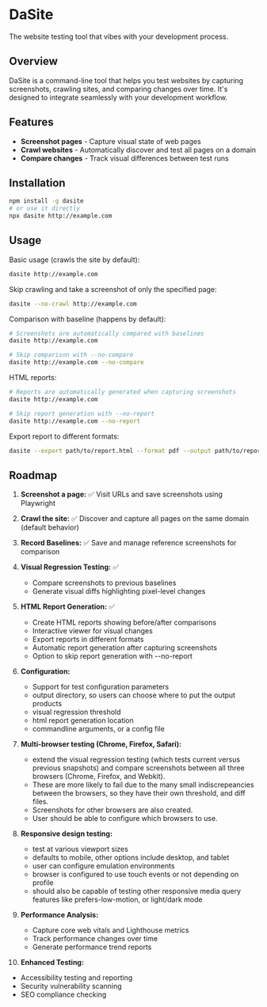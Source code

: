 # DaSite

The website testing tool that vibes with your development process.

## Overview

DaSite is a command-line tool that helps you test websites by capturing screenshots, crawling sites, and comparing changes over time. It's designed to integrate seamlessly with your development workflow.

## Features

-   **Screenshot pages** - Capture visual state of web pages
-   **Crawl websites** - Automatically discover and test all pages on a domain
-   **Compare changes** - Track visual differences between test runs

## Installation

```bash
npm install -g dasite
# or use it directly
npx dasite http://example.com
```

## Usage

Basic usage (crawls the site by default):

```bash
dasite http://example.com
```

Skip crawling and take a screenshot of only the specified page:

```bash
dasite --no-crawl http://example.com
```

Comparison with baseline (happens by default):

```bash
# Screenshots are automatically compared with baselines
dasite http://example.com

# Skip comparison with --no-compare
dasite http://example.com --no-compare
```

HTML reports:

```bash
# Reports are automatically generated when capturing screenshots
dasite http://example.com

# Skip report generation with --no-report
dasite http://example.com --no-report
```

Export report to different formats:

```bash
dasite --export path/to/report.html --format pdf --output path/to/report.pdf
```

## Roadmap

1. **Screenshot a page:** ✅ Visit URLs and save screenshots using Playwright
2. **Crawl the site:** ✅ Discover and capture all pages on the same domain (default behavior)
3. **Record Baselines:** ✅ Save and manage reference screenshots for comparison

4. **Visual Regression Testing:** ✅

    - Compare screenshots to previous baselines
    - Generate visual diffs highlighting pixel-level changes

5. **HTML Report Generation:** ✅

    - Create HTML reports showing before/after comparisons
    - Interactive viewer for visual changes
    - Export reports in different formats
    - Automatic report generation after capturing screenshots
    - Option to skip report generation with --no-report

6. **Configuration:**

    - Support for test configuration parameters
    - output directory, so users can choose where to put the output products
    - visual regression threshold
    - html report generation location
    - commandline arguments, or a config file

7. **Multi-browser testing (Chrome, Firefox, Safari):**

    - extend the visual regression testing (which tests current versus previous snapshots) and compare screenshots between all three browsers (Chrome, Firefox, and Webkit).
    - These are more likely to fail due to the many small indiscrepeancies between the browsers, so they have their own threshold, and diff files.
    - Screenshots for other browsers are also created.
    - User should be able to configure which browsers to use.

8. **Responsive design testing:**

    - test at various viewport sizes
    - defaults to mobile, other options include desktop, and tablet
    - user can configure emulation environments
    - browser is configured to use touch events or not depending on profile
    - should also be capable of testing other responsive media query features like prefers-low-motion, or light/dark mode

9. **Performance Analysis:**

    - Capture core web vitals and Lighthouse metrics
    - Track performance changes over time
    - Generate performance trend reports

10. **Enhanced Testing:**

-   Accessibility testing and reporting
-   Security vulnerability scanning
-   SEO compliance checking
